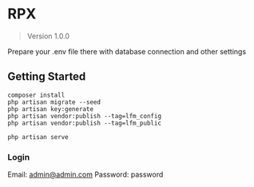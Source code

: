 # RPX
> Version 1.0.0

Prepare your .env file there with database connection and other settings

## Getting Started

```
composer install
php artisan migrate --seed
php artisan key:generate
php artisan vendor:publish --tag=lfm_config
php artisan vendor:publish --tag=lfm_public
```

```
php artisan serve
```

### Login

Email: admin@admin.com
Password: password